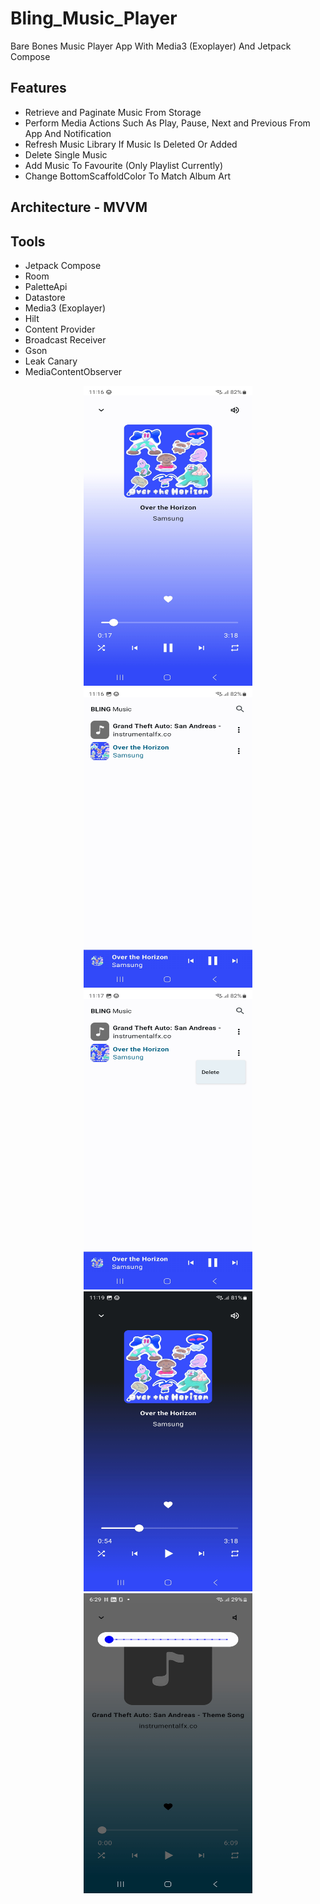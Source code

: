 # Bling_Music_Player
Bare Bones Music Player App With Media3 (Exoplayer) And Jetpack Compose

## Features
* Retrieve and Paginate Music From Storage
* Perform Media Actions Such As Play, Pause, Next and Previous From App And Notification
* Refresh Music Library If Music Is Deleted Or Added
* Delete Single Music 
* Add Music To Favourite (Only Playlist Currently)
* Change BottomScaffoldColor To Match Album Art

## Architecture - MVVM
## Tools
* Jetpack Compose
* Room
* PaletteApi
* Datastore
* Media3 (Exoplayer)
* Hilt
* Content Provider
* Broadcast Receiver
* Gson
* Leak Canary
* MediaContentObserver

<p align="center"
float="center">
<img src="https://github.com/Cj-Rodriguez101/Bling_Music_Player/blob/master/screenshots/Screenshot_20230606_111640_Bling%20Music%20Player.jpg" width="270" height="480"/>
<img src="https://github.com/Cj-Rodriguez101/Bling_Music_Player/blob/master/screenshots/Screenshot_20230606_111656_Bling%20Music%20Player.jpg" width="270" height="480"/>
<img src="https://github.com/Cj-Rodriguez101/Bling_Music_Player/blob/master/screenshots/Screenshot_20230606_111702_Bling%20Music%20Player.jpg" width="270" height="480"/>
<img src="https://github.com/Cj-Rodriguez101/Bling_Music_Player/blob/master/screenshots/Screenshot_20230606_111947_Bling%20Music%20Player.jpg" width="270" height="480"/>
<img src="https://github.com/Cj-Rodriguez101/Bling_Music_Player/blob/master/screenshots/Screenshot_20230607_182945_Bling%20Music%20Player.jpg" width="270" height="480"/>
</p>

